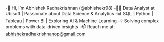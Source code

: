 -👋 Hi, I’m Abhishek Radhakrishnan (@abhishekr98)
-👨‍💻 Data Analyst at Ubisoft | Passionate about Data Science & Analytics
-📊 SQL | Python | Tableau | Power BI | Exploring AI & Machine Learning
-💡 Solving complex problems with data-driven insights
-📫 Reach me at: abhishekradhakrishnanop@gmail.com

<!---
abhishekr98/abhishekr98 is a ✨ special ✨ repository because its `README.md` (this file) appears on your GitHub profile.
You can click the Preview link to take a look at your changes.
--->
